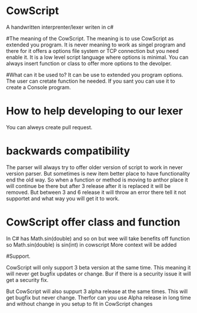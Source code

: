 # CowScript
A handwritten interprenter/lexer writen in c#

#The meaning of the CowScript.
The meaning is to use CowScript as extended you program. It is never meaning to work as singel program and there for it offers a options file system or TCP connection but you need enable it. It is a low level script language where options is minimal. You can always insert function or class to offer more options to the devolper.

#What can it be used to?
It can be use to extended you program options. The user can cretate function he needed. If you sant you can use it to create a Console program. 

# How to help developing to our lexer
You can alweys create pull request. 

# backwards compatibility

The parser will always try to offer older version of script to work in never version parser. But sometimes is new item better place to have functionality end the old way. So when a function or method is moving to anthor place it will continue be there but after 3 release after it is replaced it will be removed. But between 3 and 6 release it will throw an error there tell it not supportet and what way you will get it to work.

# CowScript offer class and function

In C# has Math.sin(double) and so on but wee will take benefits off function so Math.sin(double) is sin(int) in cowscript
More context will be added

#Support.

CowScript will only support 3 beta version at the same time. This meaning it will never get bugfix updates or change. Bur if there is a security issue it will get a security fix.

But CowScript will also suppurt 3 alpha release at the same times. This will get bugfix but never change. Therfor can you use Alpha release in long time and without change in you setup to fit in CowScript changes
